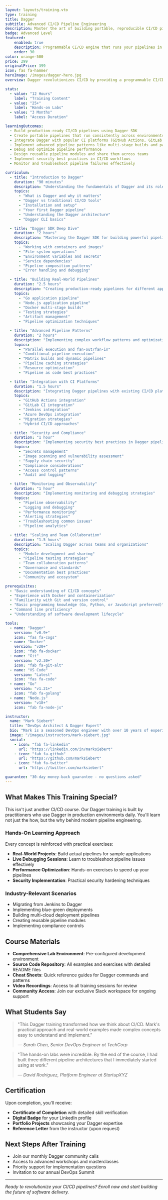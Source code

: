 ```yaml
---
layout: layouts/training.vto
type: training
title: Dagger
subtitle: Advanced CI/CD Pipeline Engineering
description: Master the art of building portable, reproducible CI/CD pipelines with Dagger. Learn to create powerful automation workflows that run anywhere - from your laptop to production.
badge: Advanced Level
featured:
    enabled: true
    description: Programmable CI/CD engine that runs your pipelines in containers.
    order: 30
color: orange-500
price: 299
originalPrice: 399
icon: fas fa-hammer
heroImage: /images/dagger-hero.jpg
overview: Dagger revolutionizes CI/CD by providing a programmable CI/CD engine that runs pipelines as code. In this comprehensive training, you'll learn to build, test, and deploy applications using Dagger's powerful SDK, creating pipelines that are portable, fast, and maintainable.

stats:
  - value: "12 Hours"
    label: "Training Content"
  - value: "25+"
    label: "Hands-on Labs"
  - value: "3 Months"
    label: "Access Duration"

learningOutcomes:
  - Build production-ready CI/CD pipelines using Dagger SDK
  - Create portable pipelines that run consistently across environments
  - Integrate Dagger with popular CI platforms (GitHub Actions, GitLab CI, Jenkins)
  - Implement advanced pipeline patterns like multi-stage builds and parallel execution
  - Debug and optimize pipeline performance
  - Design reusable pipeline modules and share them across teams
  - Implement security best practices in CI/CD workflows
  - Monitor and troubleshoot pipeline failures effectively

curriculum:
  - title: "Introduction to Dagger"
    duration: "90 minutes"
    description: "Understanding the fundamentals of Dagger and its role in modern CI/CD"
    topics:
      - "What is Dagger and why it matters"
      - "Dagger vs traditional CI/CD tools"
      - "Installation and setup"
      - "Your first Dagger pipeline"
      - "Understanding the Dagger architecture"
      - "Dagger CLI basics"

  - title: "Dagger SDK Deep Dive"
    duration: "2 hours"
    description: "Mastering the Dagger SDK for building powerful pipelines"
    topics:
      - "Working with containers and images"
      - "File system operations"
      - "Environment variables and secrets"
      - "Service dependencies"
      - "Pipeline composition patterns"
      - "Error handling and debugging"

  - title: "Building Real-World Pipelines"
    duration: "2.5 hours"
    description: "Creating production-ready pipelines for different application types"
    topics:
      - "Go application pipeline"
      - "Node.js application pipeline"
      - "Docker multi-stage builds"
      - "Testing strategies"
      - "Artifact management"
      - "Pipeline optimization techniques"

  - title: "Advanced Pipeline Patterns"
    duration: "2 hours"
    description: "Implementing complex workflow patterns and optimizations"
    topics:
      - "Parallel execution and fan-out/fan-in"
      - "Conditional pipeline execution"
      - "Matrix builds and dynamic pipelines"
      - "Pipeline caching strategies"
      - "Resource optimization"
      - "Pipeline as code best practices"

  - title: "Integration with CI Platforms"
    duration: "1.5 hours"
    description: "Integrating Dagger pipelines with existing CI/CD platforms"
    topics:
      - "GitHub Actions integration"
      - "GitLab CI integration"
      - "Jenkins integration"
      - "Azure DevOps integration"
      - "Migration strategies"
      - "Hybrid CI/CD approaches"

  - title: "Security and Compliance"
    duration: "1 hour"
    description: "Implementing security best practices in Dagger pipelines"
    topics:
      - "Secrets management"
      - "Image scanning and vulnerability assessment"
      - "Supply chain security"
      - "Compliance considerations"
      - "Access control patterns"
      - "Audit and logging"

  - title: "Monitoring and Observability"
    duration: "1 hour"
    description: "Implementing monitoring and debugging strategies"
    topics:
      - "Pipeline observability"
      - "Logging and debugging"
      - "Performance monitoring"
      - "Alerting strategies"
      - "Troubleshooting common issues"
      - "Pipeline analytics"

  - title: "Scaling and Team Collaboration"
    duration: "1.5 hours"
    description: "Scaling Dagger across teams and organizations"
    topics:
      - "Module development and sharing"
      - "Pipeline testing strategies"
      - "Team collaboration patterns"
      - "Governance and standards"
      - "Documentation best practices"
      - "Community and ecosystem"

prerequisites:
  - "Basic understanding of CI/CD concepts"
  - "Experience with Docker and containerization"
  - "Familiarity with Git and version control"
  - "Basic programming knowledge (Go, Python, or JavaScript preferred)"
  - "Command line proficiency"
  - "Understanding of software development lifecycle"

tools:
  - name: "Dagger"
    version: "v0.9+"
    icon: "fas fa-cogs"
  - name: "Docker"
    version: "v20+"
    icon: "fab fa-docker"
  - name: "Git"
    version: "v2.30+"
    icon: "fab fa-git-alt"
  - name: "VS Code"
    version: "Latest"
    icon: "fas fa-code"
  - name: "Go"
    version: "v1.21+"
    icon: "fab fa-golang"
  - name: "Node.js"
    version: "v18+"
    icon: "fab fa-node-js"

instructor:
  name: "Mark Siebert"
  title: "DevOps Architect & Dagger Expert"
  bio: "Mark is a seasoned DevOps engineer with over 10 years of experience building CI/CD systems at scale. He's been working with Dagger since its early days and has helped numerous organizations modernize their deployment pipelines. Mark is a frequent speaker at DevOps conferences and contributes to open-source projects in the CI/CD space."
  image: "/images/instructors/mark-siebert.jpg"
  social:
    - icon: "fab fa-linkedin"
      url: "https://linkedin.com/in/marksiebert"
    - icon: "fab fa-github"
      url: "https://github.com/marksiebert"
    - icon: "fab fa-twitter"
      url: "https://twitter.com/marksiebert"

guarantee: "30-day money-back guarantee - no questions asked"
---
```


## What Makes This Training Special?

This isn't just another CI/CD course. Our Dagger training is built by practitioners who use Dagger in production environments daily. You'll learn not just the how, but the why behind modern pipeline engineering.

### Hands-On Learning Approach

Every concept is reinforced with practical exercises:

- **Real-World Projects**: Build actual pipelines for sample applications
- **Live Debugging Sessions**: Learn to troubleshoot pipeline issues effectively
- **Performance Optimization**: Hands-on exercises to speed up your pipelines
- **Security Implementation**: Practical security hardening techniques

### Industry-Relevant Scenarios

- Migrating from Jenkins to Dagger
- Implementing blue-green deployments
- Building multi-cloud deployment pipelines
- Creating reusable pipeline modules
- Implementing compliance controls

## Course Materials

- **Comprehensive Lab Environment**: Pre-configured development environment
- **Source Code Repository**: All examples and exercises with detailed README files
- **Cheat Sheets**: Quick reference guides for Dagger commands and patterns
- **Video Recordings**: Access to all training sessions for review
- **Community Access**: Join our exclusive Slack workspace for ongoing support

## What Students Say

> "This Dagger training transformed how we think about CI/CD. Mark's practical approach and real-world examples made complex concepts easy to understand and implement."
>
> *— Sarah Chen, Senior DevOps Engineer at TechCorp*

> "The hands-on labs were incredible. By the end of the course, I had built three different pipeline architectures that I immediately started using at work."
>
> *— David Rodriguez, Platform Engineer at StartupXYZ*

## Certification

Upon completion, you'll receive:

- **Certificate of Completion** with detailed skill verification
- **Digital Badge** for your LinkedIn profile
- **Portfolio Projects** showcasing your Dagger expertise
- **Reference Letter** from the instructor (upon request)

## Next Steps After Training

- Join our monthly Dagger community calls
- Access to advanced workshops and masterclasses
- Priority support for implementation questions
- Invitation to our annual DevOps Summit

---

*Ready to revolutionize your CI/CD pipelines? Enroll now and start building the future of software delivery.*

